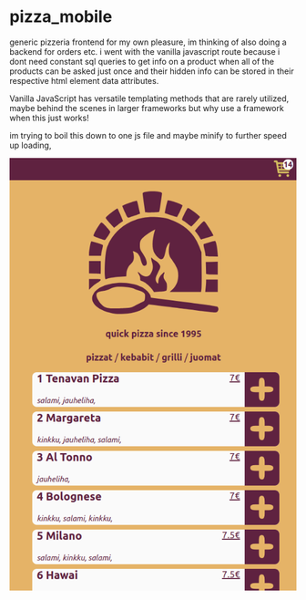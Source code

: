 # pizza_mobile

generic pizzeria frontend for my own pleasure, im thinking of also doing a backend for orders etc. 
i went with the vanilla javascript route because i dont need
constant sql queries to get info on a product when all of the
products can be asked just once and their hidden info can be stored in their respective html element data attributes.

Vanilla JavaScript has versatile templating methods that are rarely utilized, maybe behind the scenes in larger frameworks but why use a framework when this just works!

im trying to boil this down to one js file and maybe minify to further speed up loading, 

![shot1.png](shot1.png)
